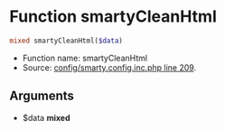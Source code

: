 Function smartyCleanHtml
===========================





```php
mixed smartyCleanHtml($data)
```

* Function name: smartyCleanHtml
* Source: [config/smarty.config.inc.php line 209](https://github.com/PrestaShop/PrestaShop/blob/1.6.1.1/config/smarty.config.inc.php#L209).

Arguments
---------

* $data **mixed**

